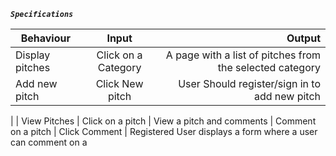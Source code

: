 **_`Specifications`_**


|    **Behaviour**  | **Input**          | **Output**  |
| ------------- |:-------------:| -----:|
| Display pitches     | Click on a Category | A page with a list of pitches from the selected category |
| Add new pitch     |  Click New pitch	   |   User Should register/sign in to add new pitch
|
| View Pitches |      Click on a pitch	 |   	  View a pitch and comments
| Comment on a pitch | Click Comment	| Registered User displays a form where a user can comment on a 